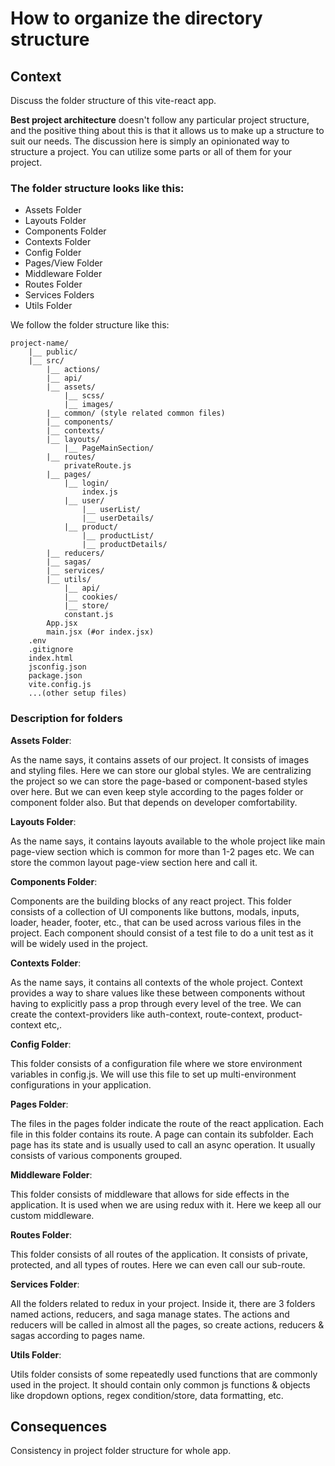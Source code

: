 # How to organize the directory structure

## Context

Discuss the folder structure of this vite-react app.

**Best project architecture** doesn't follow any particular project structure, and the positive thing about this is that it allows us to make up a structure to suit our needs. The discussion here is simply an opinionated way to structure a project. You can utilize some parts or all of them for your project.

### The folder structure looks like this:

- Assets Folder
- Layouts Folder
- Components Folder
- Contexts Folder
- Config Folder
- Pages/View Folder
- Middleware Folder
- Routes Folder
- Services Folders
- Utils Folder

We follow the folder structure like this:

```
project-name/
    |__ public/
    |__ src/
        |__ actions/
        |__ api/
        |__ assets/
            |__ scss/
            |__ images/
        |__ common/ (style related common files)
        |__ components/
        |__ contexts/
        |__ layouts/
            |__ PageMainSection/
        |__ routes/
            privateRoute.js
        |__ pages/
            |__ login/
                index.js
            |__ user/
                |__ userList/
                |__ userDetails/
            |__ product/
                |__ productList/
                |__ productDetails/
        |__ reducers/
        |__ sagas/
        |__ services/
        |__ utils/
            |__ api/
            |__ cookies/
            |__ store/
            constant.js
        App.jsx
        main.jsx (#or index.jsx)
    .env
    .gitignore
    index.html
    jsconfig.json
    package.json
    vite.config.js
    ...(other setup files)
```

### Description for folders

**Assets Folder**:

As the name says, it contains assets of our project. It consists of images and styling files. Here we can store our global styles. We are centralizing the project so we can store the page-based or component-based styles over here. But we can even keep style according to the pages folder or component folder also. But that depends on developer comfortability.

**Layouts Folder**:

As the name says, it contains layouts available to the whole project like main page-view section which is common for more than 1-2 pages etc. We can store the common layout page-view section here and call it.

**Components Folder**:

Components are the building blocks of any react project. This folder consists of a collection of UI components like buttons, modals, inputs, loader, header, footer, etc., that can be used across various files in the project. Each component should consist of a test file to do a unit test as it will be widely used in the project.

**Contexts Folder**:

As the name says, it contains all contexts of the whole project. Context provides a way to share values like these between components without having to explicitly pass a prop through every level of the tree. We can create the context-providers like auth-context, route-context, product-context etc,.

**Config Folder**:

This folder consists of a configuration file where we store environment variables in config.js. We will use this file to set up multi-environment configurations in your application.

**Pages Folder**:

The files in the pages folder indicate the route of the react application. Each file in this folder contains its route. A page can contain its subfolder. Each page has its state and is usually used to call an async operation. It usually consists of various components grouped.

**Middleware Folder**:

This folder consists of middleware that allows for side effects in the application. It is used when we are using redux with it. Here we keep all our custom middleware.

**Routes Folder**:

This folder consists of all routes of the application. It consists of private, protected, and all types of routes. Here we can even call our sub-route.

**Services Folder**:

All the folders related to redux in your project. Inside it, there are 3 folders named actions, reducers, and saga manage states. The actions and reducers will be called in almost all the pages, so create actions, reducers & sagas according to pages name.

**Utils Folder**:

Utils folder consists of some repeatedly used functions that are commonly used in the project. It should contain only common js functions & objects like dropdown options, regex condition/store, data formatting, etc.

## Consequences

Consistency in project folder structure for whole app.
